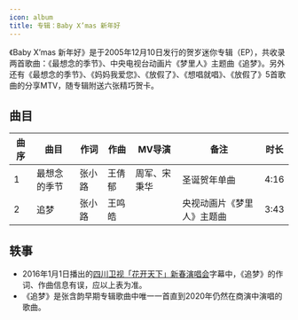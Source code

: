 ```yaml
---
icon: album
title: 专辑：Baby X’mas 新年好
---
```


《Baby X’mas 新年好》是于2005年12月10日发行的贺岁迷你专辑（EP），共收录两首歌曲：《最想念的季节》、中央电视台动画片《梦里人》主题曲《追梦》。另外还有《最想念的季节》、《妈妈我爱您》、《放假了》、《想唱就唱》、《放假了》5首歌曲的分享MTV，随专辑附送六张精巧贺卡。

## 曲目

<table>
<thead>
<tr>
    <th>曲序</th>
    <th>曲目</th>
    <th>作词</th>
    <th>作曲</th>
    <th>MV导演</th>
    <th>备注</th>
    <th>时长</th>
</tr>
</thead>
<tbody>
<tr>
    <td>1</td>
    <td>最想念的季节</td>
    <td>张小路</td>
    <td>王倩郁</td>
    <td>周军、宋秉华</td>
    <td>圣诞贺年单曲</td>
    <td>4:16</td>
</tr>
<tr>
    <td>2</td>
    <td>追梦</td>
    <td>张小路</td>
    <td>王鸣皓</td>
    <td></td>
    <td>央视动画片《梦里人》主题曲</td>
    <td>3:43</td>
</tr>
</tbody>
</table>

## 轶事

- 2016年1月1日播出的[四川卫视「花开天下」新春演唱会](https://www.bilibili.com/video/BV1gp4y1q7F4)字幕中，《追梦》的作词、作曲信息有误，应以上表为准。
- 《追梦》是张含韵早期专辑歌曲中唯一一首直到2020年仍然在商演中演唱的歌曲。
